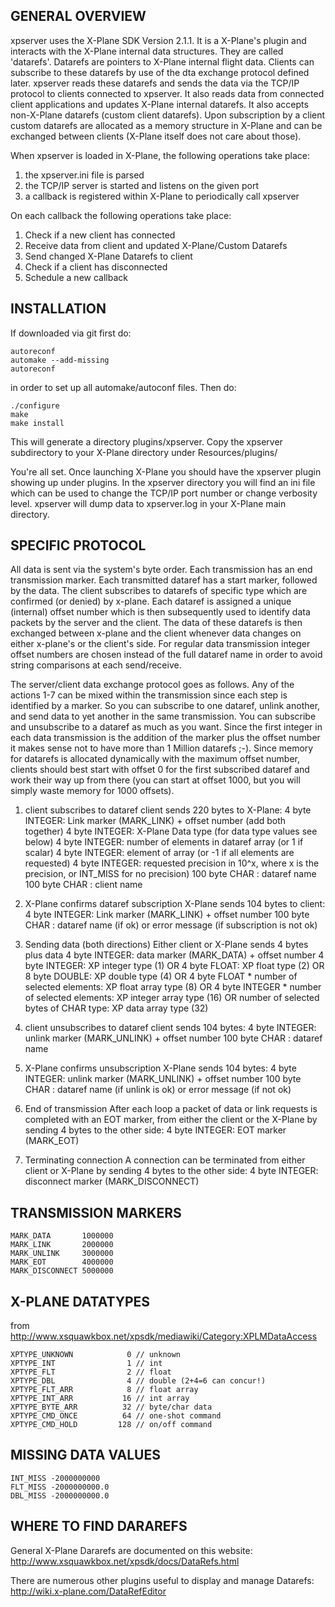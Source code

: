 ## GENERAL OVERVIEW

xpserver uses the X-Plane SDK Version 2.1.1. It is a X-Plane's plugin and 
interacts with the X-Plane internal data structures. 
They are called 'datarefs'. Datarefs are pointers to X-Plane internal 
flight data. Clients can subscribe to these datarefs by use of
the dta exchange protocol defined later. xpserver reads these datarefs 
and sends the data via the TCP/IP protocol to clients connected to xpserver. 
It also reads data from connected client applications and updates X-Plane 
internal datarefs. It also accepts non-X-Plane datarefs (custom client
datarefs). Upon subscription by a client custom datarefs are allocated as 
a memory structure in X-Plane and can be exchanged between clients (X-Plane
itself does not care about those).

When xpserver is loaded in X-Plane, the following operations take place:

1. the xpserver.ini file is parsed
2. the TCP/IP server is started and listens on the given port
3. a callback is registered within X-Plane to periodically call xpserver

On each callback the following operations take place:

1. Check if a new client has connected
2. Receive data from client and updated X-Plane/Custom Datarefs
3. Send changed X-Plane Datarefs to client
4. Check if a client has disconnected
5. Schedule a new callback

## INSTALLATION

If downloaded via git first do:

```
autoreconf
automake --add-missing
autoreconf
```

in order to set up all automake/autoconf files. Then do:

```
./configure
make
make install
```

This will generate a directory plugins/xpserver.
Copy the xpserver subdirectory to your X-Plane directory under Resources/plugins/

You're all set. Once launching X-Plane you should have the xpserver plugin 
showing up under plugins. In the xpserver directory you will find an ini file
which can be used to change the TCP/IP port number or change verbosity level.
xpserver will dump data to xpserver.log in your X-Plane main directory.


## SPECIFIC PROTOCOL

All data is sent via the system's byte order. Each transmission has an end transmission marker.
Each transmitted dataref has a start marker, followed by the data. The client 
subscribes to datarefs of specific type which are confirmed (or denied) by 
x-plane. Each dataref is assigned a unique (internal) offset number which is 
then subsequently used to identify data packets by the server and the client. 
The data of these datarefs is then exchanged between x-plane and the client 
whenever data changes on either x-plane's or the client's side. For regular
data transmission integer offset numbers are chosen instead of the full dataref
name in order to avoid string comparisons at each send/receive.

The server/client data exchange protocol goes as follows. Any of the actions
1-7 can be mixed within the transmission since each step is identified
by a marker. So you can subscribe to one dataref, unlink another, and 
send data to yet another in the same transmission. You can subscribe and
unsubscribe to a dataref as much as you want. Since the first integer
in each data transmission is the addition of the marker plus the offset number
it makes sense not to have more than 1 Million datarefs ;-). Since
memory for datarefs is allocated dynamically with the maximum offset number,
clients should best start with offset 0 for the first subscribed dataref and 
work their way up from there (you can start at offset 1000, but you will 
simply waste memory for 1000 offsets).

1. client subscribes to dataref
client sends 220 bytes to X-Plane:
4 byte INTEGER: Link marker (MARK_LINK) + offset number (add both together)
4 byte INTEGER: X-Plane Data type (for data type values see below)
4 byte INTEGER: number of elements in dataref array (or 1 if scalar)
4 byte INTEGER: element of array (or -1 if all elements are requested)
4 byte INTEGER: requested precision in 10^x, where x is the precision, or INT_MISS for no precision)
100 byte CHAR : dataref name
100 byte CHAR : client name


2. X-Plane confirms dataref subscription
X-Plane sends 104 bytes to client:
4 byte INTEGER: Link marker (MARK_LINK) + offset number
100 byte CHAR : dataref name (if ok) or error message (if subscription is not ok)


3. Sending data (both directions)
Either client or X-Plane sends 4 bytes plus data
4 byte INTEGER: data marker (MARK_DATA) + offset number
4 byte INTEGER: XP integer type (1)
OR
4 byte FLOAT: XP float type (2)
OR
8 byte DOUBLE: XP double type (4)
OR 
4 byte FLOAT * number of selected elements: XP float array type (8)
OR 
4 byte INTEGER * number of selected elements: XP integer array type (16)
OR
number of selected bytes of CHAR type: XP data array type (32)


4. client unsubscribes to dataref
client sends 104 bytes:
4 byte INTEGER: unlink marker (MARK_UNLINK) + offset number
100 byte CHAR : dataref name


5. X-Plane confirms unsubscription
X-Plane sends 104 bytes:
4 byte INTEGER: unlink marker (MARK_UNLINK) + offset number
100 byte CHAR : dataref name (if unlink is ok) or error message (if not ok)


6. End of transmission
After each loop a packet of data or link requests 
is completed with an EOT marker, from either the client or the X-Plane
by sending 4 bytes to the other side:
4 byte INTEGER: EOT marker (MARK_EOT)


7. Terminating connection
A connection can be terminated from either client or X-Plane by
sending 4 bytes to the other side:
4 byte INTEGER: disconnect marker (MARK_DISCONNECT)


## TRANSMISSION MARKERS

```
MARK_DATA       1000000
MARK_LINK       2000000
MARK_UNLINK     3000000
MARK_EOT        4000000
MARK_DISCONNECT 5000000
```

## X-PLANE DATATYPES

from http://www.xsquawkbox.net/xpsdk/mediawiki/Category:XPLMDataAccess

```
XPTYPE_UNKNOWN            0 // unknown 
XPTYPE_INT                1 // int
XPTYPE_FLT                2 // float
XPTYPE_DBL                4 // double (2+4=6 can concur!)
XPTYPE_FLT_ARR            8 // float array
XPTYPE_INT_ARR           16 // int array
XPTYPE_BYTE_ARR          32 // byte/char data
XPTYPE_CMD_ONCE          64 // one-shot command
XPTYPE_CMD_HOLD         128 // on/off command
```

## MISSING DATA VALUES

```
INT_MISS -2000000000
FLT_MISS -2000000000.0
DBL_MISS -2000000000.0
```

## WHERE TO FIND DARAREFS

General X-Plane Dararefs are documented on this website:
http://www.xsquawkbox.net/xpsdk/docs/DataRefs.html

There are numerous other plugins useful to display and manage Datarefs:
http://wiki.x-plane.com/DataRefEditor
